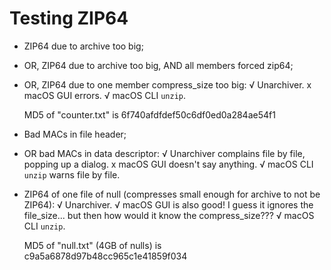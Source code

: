 
Testing ZIP64
=============

- ZIP64 due to archive too big;
- OR, ZIP64 due to archive too big, AND all members forced zip64;
- OR, ZIP64 due to one member compress_size too big:
    √ Unarchiver.
    x macOS GUI errors.
    √ macOS CLI `unzip`.

    MD5 of "counter.txt" is 6f740afdfdef50c6df0ed0a284ae54f1

- Bad MACs in file header;
- OR bad MACs in data descriptor:
    √ Unarchiver complains file by file, popping up a dialog.
    x macOS GUI doesn't say anything.
    √ macOS CLI `unzip` warns file by file.

- ZIP64 of one file of null (compresses small enough for archive to not be ZIP64):
    √ Unarchiver.
    √ macOS GUI is also good! I guess it ignores the file_size... but then how
      would it know the compress_size???
    √ macOS CLI `unzip`.

    MD5 of "null.txt" (4GB of nulls) is c9a5a6878d97b48cc965c1e41859f034
